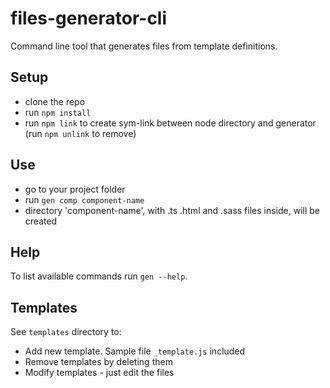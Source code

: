 # files-generator-cli
Command line tool that generates files from template definitions.

## Setup
* clone the repo
* run `npm install`
* run `npm link` to create sym-link between node directory and generator (run `npm unlink` to remove)

## Use
* go to your project folder
* run `gen comp component-name`
* directory 'component-name', with .ts .html and .sass files inside, will be created

## Help
To list available commands run `gen --help`.

## Templates
See `templates` directory to: 
* Add new template. Sample file `_template.js` included
* Remove templates by deleting them
* Modify templates - just edit the files
